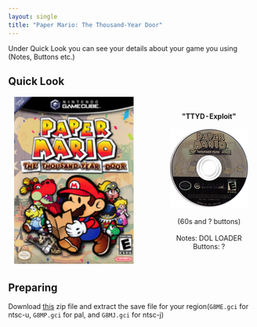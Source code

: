 ```yaml
---
layout: single
title: "Paper Mario: The Thousand-Year Door"
---
```

Under Quick Look you can see your details about your game you using (Notes, Buttons etc.)
## Quick Look
<!--TODO: Maybe there are some other ways to do it, but it works lol-->
<table style="table-layout: fixed; width: 552px">
<colgroup>
<col style="width: 268px">
<col style="width: 284px">
</colgroup>
<thead>
  <tr>
    <td style="text-align:center">
      <img src="/images/gameArt/G8ME/G8ME_box.png" alt="Thousand Year Door Box Art" width="244" height="340">
    </td>
    <td style="text-align:center">
      <b>"TTYD-Exploit"</b><br>
      <br><img src="/images/gameArt/G8ME/G8ME_disc.png" alt="Thousand Year Door Disc Art" width="160" height="160">
      <br>
      <br>(60s and ? buttons)<br>
      <br>Notes: DOL LOADER
      <br>Buttons: ?
      <br>
    </td>
  </tr>
</thead>
</table>
<!--  //////////////////////////////////////////////////////////   -->

## Preparing
Download [this](/files/saves/TTYDExploit.zip) zip file and extract the save file for your region(`G8ME.gci` for ntsc-u, `G8MP.gci` for pal, and `G8MJ.gci` for ntsc-j)